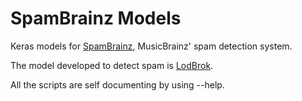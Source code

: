 # SpamBrainz Models

Keras models for [SpamBrainz](https://github.com/metabrainz/spambrainz),
MusicBrainz' spam detection system.

The model developed to detect spam is [LodBrok](LodBrok.md).

All the scripts are self documenting by using --help.